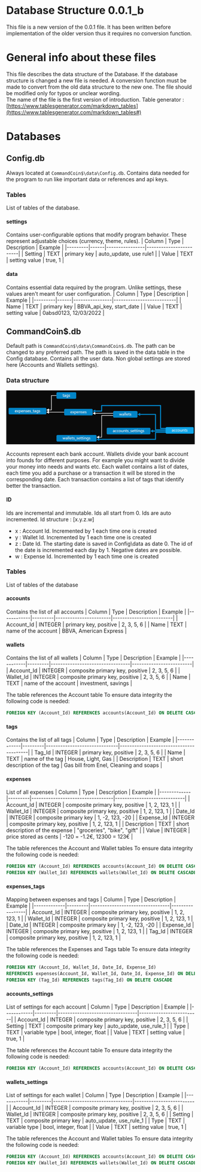 # Database Structure 0.0.1_b
This file is a new version of the 0.0.1 file.
It has been written before implementation of the older version thus it requires no conversion function. 

# General info about these files
This file describes the data structure of the Database.
If the database structure is changed a new file is needed.
A conversion function must be made to convert from the old data structure to the new one.
The file should be modified only for typos or unclear wording.  
The name of the file is the first version of introduction.
Table generator : [https://www.tablesgenerator.com/markdown_tables](https://www.tablesgenerator.com/markdown_tables#)

# Databases
## Config.db
Always located at `CommandCoin$\data\Config.db`.
Contains data needed for the program to run like important data or references and api keys.

### Tables
List of tables of the database.

#### settings 
Contains user-configurable options that modify program behavior.
These represent adjustable choices (currency, theme, rules).
| Column  | Type | Description    | Example                |
|---------|------|----------------|------------------------|
| Setting | TEXT | primary key    | auto_update, use rule1 |
| Value   | TEXT | setting value  | true, 1                |

#### data
Contains essential data required by the program.
Unlike settings, these values aren't meant for user configuration.
| Column  | Type | Description    | Example                  |
|---------|------|----------------|--------------------------|
| Name    | TEXT | primary key    | BBVA_api_key, start_date |
| Value   | TEXT | setting value  | 0absd0123, 12/03/2022    |

## CommandCoin$.db
Default path is `CommandCoin$\data\CommandCoin$.db`.
The path can be changed to any preferred path.
The path is saved in the data table in the Config database. 
Contains all the user data.
Non global settings are stored here (Accounts and Wallets settings). 

### Data structure
![image](Images/Database_Structure_0.0.1_b.png)

Accounts represent each bank account.
Wallets divide your bank account into founds for different purposes.
For example you might want to divide your money into needs and wants etc. 
Each wallet contains a list of dates, each time you add a purchase or a transaction it will be stored in the corresponding date.
Each transaction contains a list of tags that identify better the transaction. 

#### ID
Ids are incremental and immutable.
Ids all start from 0.
Ids are auto incremented. 
Id structure : [x.y.z.w]
- x : Account Id.
Incremented by 1 each time one is created
- y : Wallet Id.
Incremented by 1 each time one is created
- z : Date Id.
The starting date is saved in Config\data as date 0.
The id of the date is incremented each day by 1. 
Negative dates are possible.
- w : Expense Id.
Incremented by 1 each time one is created

### Tables
List of tables of the database

#### accounts
Contains the list of all accounts
| Column     | Type    | Description           | Example                 |
|------------|---------|-----------------------|-------------------------|
| Account_Id | INTEGER | primary key, positive | 2, 3, 5, 6              |
| Name       | TEXT    | name of the account   | BBVA, American Express  |

#### wallets
Contains the list of all wallets
| Column     | Type    | Description                     | Example                 |
|------------|---------|---------------------------------|-------------------------|
| Account_Id | INTEGER | composite primary key, positive | 2, 3, 5, 6              |
| Wallet_Id  | INTEGER | composite primary key, positive | 2, 3, 5, 6              |
| Name       | TEXT    | name of the account             | investment, savings     |

The table references the Account table
To ensure data integrity the following code is needed:
``` sql
FOREIGN KEY (Account_Id) REFERENCES accounts(Account_Id) ON DELETE CASCADE
```

#### tags
Contains the list of all tags
| Column      | Type    | Description                  | Example                                |
|-------------|---------|------------------------------|----------------------------------------|
| Tag_Id      | INTEGER | primary key, positive        | 2, 3, 5, 6                             |
| Name        | TEXT    | name of the tag              | House, Light, Gas                      |
| Description | TEXT    | short description of the tag | Gas bill from Enel, Cleaning and soaps |

#### expenses
List of all expenses
| Column      | Type    | Description                      | Example                     |
|-------------|---------|----------------------------------|-----------------------------|
| Account_Id  | INTEGER | composite primary key, positive  | 1, 2, 123, 1                |
| Wallet_Id   | INTEGER | composite primary key, positive  | 1, 2, 123, 1                |
| Date_Id     | INTEGER | composite primary key            | 1, -2, 123, -20             |
| Expense_Id  | INTEGER | composite primary key, positive  | 1, 2, 123, 1                |
| Description | TEXT    | short description of the expense | "groceries", "bike", "gift" |
| Value       | INTEGER | price stored as cents            | -120 = -1.2€, 12300 = 123€  |

The table references the Account and Wallet tables
To ensure data integrity the following code is needed:
``` sql
FOREIGN KEY (Account_Id) REFERENCES accounts(Account_Id) ON DELETE CASCADE
FOREIGN KEY (Wallet_Id) REFERENCES wallets(Wallet_Id) ON DELETE CASCADE
```

#### expenses_tags
Mapping between expenses and tags
| Column      | Type    | Description                     | Example         |
|-------------|---------|---------------------------------|-----------------|
| Account_Id  | INTEGER | composite primary key, positive | 1, 2, 123, 1    |
| Wallet_Id   | INTEGER | composite primary key, positive | 1, 2, 123, 1    |
| Date_Id     | INTEGER | composite primary key           | 1, -2, 123, -20 |
| Expense_Id  | INTEGER | composite primary key, positive | 1, 2, 123, 1    |
| Tag_Id      | INTEGER | composite primary key, positive | 1, 2, 123, 1    |

The table references the Expenses and Tags table
To ensure data integrity the following code is needed:
``` sql
FOREIGN KEY (Account_Id, Wallet_Id, Date_Id, Expense_Id) 
REFERENCES expenses(Account_Id, Wallet_Id, Date_Id, Expense_Id) ON DELETE CASCADE
FOREIGN KEY (Tag_Id) REFERENCES tags(Tag_Id) ON DELETE CASCADE
``` 

#### accounts_settings
List of settings for each account
| Column     | Type    | Description                     | Example                 |
|------------|---------|---------------------------------|-------------------------|
| Account_Id | INTEGER | composite primary key, positive | 2, 3, 5, 6              |
| Setting    | TEXT    | composite primary key           | auto_update, use_rule_1 |
| Type       | TEXT    | variable type                   | bool, integer, float    |
| Value      | TEXT    | setting value                   | true, 1                 |

The table references the Account table
To ensure data integrity the following code is needed:
``` sql
FOREIGN KEY (Account_Id) REFERENCES accounts(Account_Id) ON DELETE CASCADE
```

#### wallets_settings
List of settings for each wallet
| Column     | Type    | Description                     | Example                 |
|------------|---------|---------------------------------|-------------------------|
| Account_Id | INTEGER | composite primary key, positive | 2, 3, 5, 6              |
| Wallet_Id  | INTEGER | composite primary key, positive | 2, 3, 5, 6              |
| Setting    | TEXT    | composite primary key           | auto_update, use_rule_1 |
| Type       | TEXT    | variable type                   | bool, integer, float    |
| Value      | TEXT    | setting value                   | true, 1                 |

The table references the Account and Wallet tables
To ensure data integrity the following code is needed:
``` sql
FOREIGN KEY (Account_Id) REFERENCES accounts(Account_Id) ON DELETE CASCADE
FOREIGN KEY (Wallet_Id) REFERENCES wallets(Wallet_Id) ON DELETE CASCADE
```
